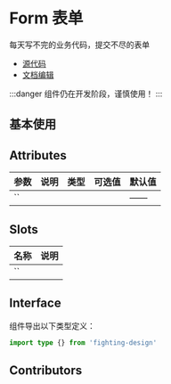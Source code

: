 # Form 表单

每天写不完的业务代码，提交不尽的表单

- [源代码](https://github.com/FightingDesign/fighting-design/tree/master/packages/fighting-design/form)
- [文档编辑](https://github.com/FightingDesign/fighting-design/blob/master/docs/docs/components/form.md)

:::danger
组件仍在开发阶段，谨慎使用！
:::

## 基本使用

## Attributes

| 参数 | 说明 | 类型 | 可选值 | 默认值 |
| ---- | ---- | ---- | ------ | ------ |
| ``   |      |      |        | ——     |

## Slots

| 名称 | 说明 |
| ---- | ---- |
| ``   |      |

## Interface

组件导出以下类型定义：

```ts
import type {} from 'fighting-design'
```

## Contributors

<a href="https://github.com/Tyh2001" target="_blank">
  <f-avatar round src="https://avatars.githubusercontent.com/u/73180970?v=4" />
</a>
